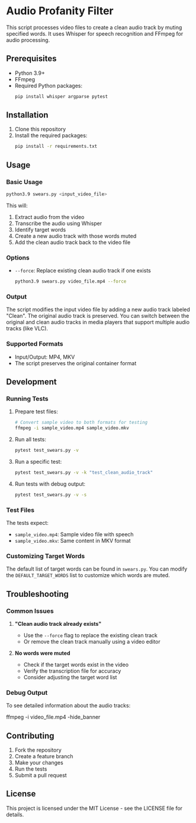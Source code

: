 # Audio Profanity Filter

This script processes video files to create a clean audio track by muting specified words. It uses Whisper for speech recognition and FFmpeg for audio processing.

## Prerequisites

- Python 3.9+
- FFmpeg
- Required Python packages:
  ```bash
  pip install whisper argparse pytest
  ```

## Installation

1. Clone this repository
2. Install the required packages:
   ```bash
   pip install -r requirements.txt
   ```

## Usage

### Basic Usage

```bash
python3.9 swears.py <input_video_file>
```

This will:
1. Extract audio from the video
2. Transcribe the audio using Whisper
3. Identify target words
4. Create a new audio track with those words muted
5. Add the clean audio track back to the video file

### Options

- `--force`: Replace existing clean audio track if one exists
  ```bash
  python3.9 swears.py video_file.mp4 --force
  ```

### Output

The script modifies the input video file by adding a new audio track labeled "Clean". The original audio track is preserved. You can switch between the original and clean audio tracks in media players that support multiple audio tracks (like VLC).

### Supported Formats

- Input/Output: MP4, MKV
- The script preserves the original container format

## Development

### Running Tests

1. Prepare test files:
   ```bash
   # Convert sample video to both formats for testing
   ffmpeg -i sample_video.mp4 sample_video.mkv
   ```

2. Run all tests:
   ```bash
   pytest test_swears.py -v
   ```

3. Run a specific test:
   ```bash
   pytest test_swears.py -v -k "test_clean_audio_track"
   ```

4. Run tests with debug output:
   ```bash
   pytest test_swears.py -v -s
   ```

### Test Files

The tests expect:
- `sample_video.mp4`: Sample video file with speech
- `sample_video.mkv`: Same content in MKV format

### Customizing Target Words

The default list of target words can be found in `swears.py`. You can modify the `DEFAULT_TARGET_WORDS` list to customize which words are muted.

## Troubleshooting

### Common Issues

1. **"Clean audio track already exists"**
   - Use the `--force` flag to replace the existing clean track
   - Or remove the clean track manually using a video editor

2. **No words were muted**
   - Check if the target words exist in the video
   - Verify the transcription file for accuracy
   - Consider adjusting the target word list

### Debug Output

To see detailed information about the audio tracks:

ffmpeg -i video_file.mp4 -hide_banner

## Contributing

1. Fork the repository
2. Create a feature branch
3. Make your changes
4. Run the tests
5. Submit a pull request

## License

This project is licensed under the MIT License - see the LICENSE file for details.